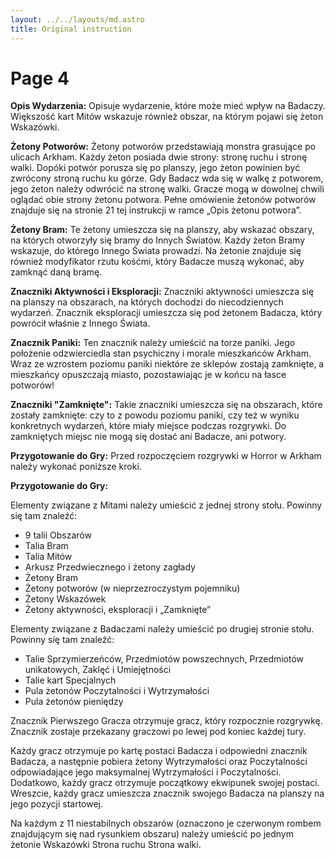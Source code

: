 ```yaml
---
layout: ../../layouts/md.astro
title: Original instruction
---
```


# Page 4


**Opis Wydarzenia:**
Opisuje wydarzenie, które może mieć wpływ na Badaczy. Większość kart Mitów wskazuje również obszar, na którym pojawi się żeton Wskazówki.

**Żetony Potworów:**
Żetony potworów przedstawiają monstra grasujące po ulicach Arkham. Każdy żeton posiada dwie strony: stronę ruchu i stronę walki. Dopóki potwór porusza się po planszy, jego żeton powinien być zwrócony stroną ruchu ku górze. Gdy Badacz wda się w walkę z potworem, jego żeton należy odwrócić na stronę walki. Gracze mogą w dowolnej chwili oglądać obie strony żetonu potwora. Pełne omówienie żetonów potworów znajduje się na stronie 21 tej instrukcji w ramce „Opis żetonu potwora”.

**Żetony Bram:**
Te żetony umieszcza się na planszy, aby wskazać obszary, na których otworzyły się bramy do Innych Światów. Każdy żeton Bramy wskazuje, do którego Innego Świata prowadzi. Na żetonie znajduje się również modyfikator rzutu kośćmi, który Badacze muszą wykonać, aby zamknąć daną bramę.

**Znaczniki Aktywności i Eksploracji:**
Znaczniki aktywności umieszcza się na planszy na obszarach, na których dochodzi do niecodziennych wydarzeń. Znacznik eksploracji umieszcza się pod żetonem Badacza, który powrócił właśnie z Innego Świata.

**Znacznik Paniki:**
Ten znacznik należy umieścić na torze paniki. Jego położenie odzwierciedla stan psychiczny i morale mieszkańców Arkham. Wraz ze wzrostem poziomu paniki niektóre ze sklepów zostają zamknięte, a mieszkańcy opuszczają miasto, pozostawiając je w końcu na łasce potworów!

**Znaczniki "Zamknięte":**
Takie znaczniki umieszcza się na obszarach, które zostały zamknięte: czy to z powodu poziomu paniki, czy też w wyniku konkretnych wydarzeń, które miały miejsce podczas rozgrywki. Do zamkniętych miejsc nie mogą się dostać ani Badacze, ani potwory.

**Przygotowanie do Gry:**
Przed rozpoczęciem rozgrywki w Horror w Arkham należy wykonać poniższe kroki.


**Przygotowanie do Gry:**

Elementy związane z Mitami należy umieścić z jednej strony stołu. Powinny się tam znaleźć:
- 9 talii Obszarów
- Talia Bram
- Talia Mitów
- Arkusz Przedwiecznego i żetony zagłady
- Żetony Bram
- Żetony potworów (w nieprzezroczystym pojemniku)
- Żetony Wskazówek
- Żetony aktywności, eksploracji i „Zamknięte”

Elementy związane z Badaczami należy umieścić po drugiej stronie stołu. Powinny się tam znaleźć:
- Talie Sprzymierzeńców, Przedmiotów powszechnych, Przedmiotów unikatowych, Zaklęć i Umiejętności
- Talie kart Specjalnych
- Pula żetonów Poczytalności i Wytrzymałości
- Pula żetonów pieniędzy

Znacznik Pierwszego Gracza otrzymuje gracz, który rozpocznie rozgrywkę. Znacznik zostaje przekazany graczowi po lewej pod koniec każdej tury.

Każdy gracz otrzymuje po kartę postaci Badacza i odpowiedni znacznik Badacza, a następnie pobiera żetony Wytrzymałości oraz Poczytalności odpowiadające jego maksymalnej Wytrzymałości i Poczytalności. Dodatkowo, każdy gracz otrzymuje początkowy ekwipunek swojej postaci. Wreszcie, każdy gracz umieszcza znacznik swojego Badacza na planszy na jego pozycji startowej.

Na każdym z 11 niestabilnych obszarów (oznaczono je czerwonym rombem znajdującym się nad rysunkiem obszaru) należy umieścić po jednym żetonie Wskazówki Strona ruchu Strona walki.

